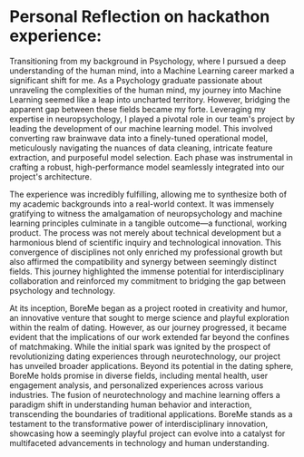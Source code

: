 # Personal Reflection on hackathon experience: 

Transitioning from my background in Psychology, where I pursued a deep understanding of the human mind, into a Machine Learning career marked a significant shift for me. As a Psychology graduate passionate about unraveling the complexities of the human mind, my journey into Machine Learning seemed like a leap into uncharted territory. However, bridging the apparent gap between these fields became my forte. Leveraging my expertise in neuropsychology, I played a pivotal role in our team's project by leading the development of our machine learning model. This involved converting raw brainwave data into a finely-tuned operational model, meticulously navigating the nuances of data cleaning, intricate feature extraction, and purposeful model selection. Each phase was instrumental in crafting a robust, high-performance model seamlessly integrated into our project's architecture.

The experience was incredibly fulfilling, allowing me to synthesize both of my academic backgrounds into a real-world context. It was immensely gratifying to witness the amalgamation of neuropsychology and machine learning principles culminate in a tangible outcome—a functional, working product. The process was not merely about technical development but a harmonious blend of scientific inquiry and technological innovation. This convergence of disciplines not only enriched my professional growth but also affirmed the compatibility and synergy between seemingly distinct fields. This journey highlighted the immense potential for interdisciplinary collaboration and reinforced my commitment to bridging the gap between psychology and technology.

At its inception, BoreMe began as a project rooted in creativity and humor, an innovative venture that sought to merge science and playful exploration within the realm of dating. However, as our journey progressed, it became evident that the implications of our work extended far beyond the confines of matchmaking. While the initial spark was ignited by the prospect of revolutionizing dating experiences through neurotechnology, our project has unveiled broader applications. Beyond its potential in the dating sphere, BoreMe holds promise in diverse fields, including mental health, user engagement analysis, and personalized experiences across various industries. The fusion of neurotechnology and machine learning offers a paradigm shift in understanding human behavior and interaction, transcending the boundaries of traditional applications. BoreMe stands as a testament to the transformative power of interdisciplinary innovation, showcasing how a seemingly playful project can evolve into a catalyst for multifaceted advancements in technology and human understanding.

